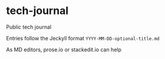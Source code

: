 # tech-journal

Public tech journal

Entries follow the Jeckyll format `YYYY-MM-DD-optional-title.md`

As MD editors, prose.io or stackedit.io can help